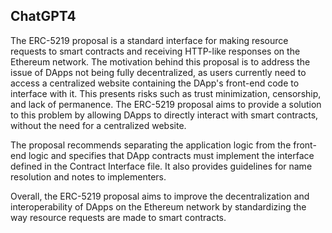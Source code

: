 ## ChatGPT4

The ERC-5219 proposal is a standard interface for making resource requests to smart contracts and receiving HTTP-like responses on the Ethereum network. The motivation behind this proposal is to address the issue of DApps not being fully decentralized, as users currently need to access a centralized website containing the DApp's front-end code to interface with it. This presents risks such as trust minimization, censorship, and lack of permanence. The ERC-5219 proposal aims to provide a solution to this problem by allowing DApps to directly interact with smart contracts, without the need for a centralized website. 

The proposal recommends separating the application logic from the front-end logic and specifies that DApp contracts must implement the interface defined in the Contract Interface file. It also provides guidelines for name resolution and notes to implementers. 

Overall, the ERC-5219 proposal aims to improve the decentralization and interoperability of DApps on the Ethereum network by standardizing the way resource requests are made to smart contracts.
